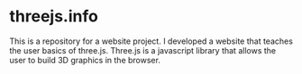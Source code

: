 # threejs.info
This is a repository for a website project. I developed a website that teaches the user basics of three.js. Three.js is a javascript library that allows the user to build 3D graphics in the browser.
